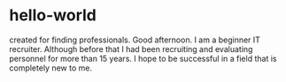 # hello-world
created for finding professionals.
Good afternoon. I am a beginner IT recruiter. Although before that I had been recruiting and evaluating personnel for more than 15 years. I hope to be successful in a field that is completely new to me.
